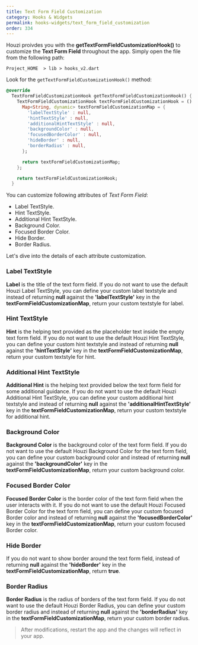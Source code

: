 ```yaml
---
title: Text Form Field Customization
category: Hooks & Widgets
permalink: hooks-widgets/text_form_field_customization
order: 334
---
```


Houzi proivdes you with the **getTextFormFieldCustomizationHook()**  to customize the **Text Form Field** throughout the app.  Simply open the file from the following path:

`Project_HOME  > lib > hooks_v2.dart`

Look for the `getTextFormFieldCustomizationHook()` method:

```dart
@override
  TextFormFieldCustomizationHook getTextFormFieldCustomizationHook() {
    TextFormFieldCustomizationHook textFormFieldCustomizationHook = () {
      Map<String, dynamic> textFormFieldCustomizationMap = {
        'labelTextStyle' : null,
        'hintTextStyle' : null,
        'additionalHintTextStyle' : null,
        'backgroundColor' : null,
        'focusedBorderColor' : null,
        'hideBorder' : null,
        'borderRadius' : null,
      };

      return textFormFieldCustomizationMap;
    };

    return textFormFieldCustomizationHook;
  }
```

You can customize following attributes of *Text Form Field*:

- Label TextStyle.
- Hint TextStyle.
- Additional Hint TextStyle.
- Background Color.
- Focused Border Color.
- Hide Border.
- Border Radius.

Let's dive into the details of each attribute customization.


### Label TextStyle

**Label** is the title of the text form field. If you do not want to use the default Houzi Label TextStyle, you can define your custom label textstyle and instead of returning **null** against the **'labelTextStyle'** key in the **textFormFieldCustomizationMap**, return your custom textstyle for label.

### Hint TextStyle

**Hint** is the helping text provided as the placeholder text inside the empty text form field. If you do not want to use the default Houzi Hint TextStyle, you can define your custom hint textstyle and instead of returning **null** against the **'hintTextStyle'** key in the **textFormFieldCustomizationMap**, return your custom textstyle for hint.

### Additional Hint TextStyle

**Additional Hint** is the helping text provided below the text form field for some additional guidance. If you do not want to use the default Houzi Additional Hint TextStyle, you can define your custom additional hint textstyle and instead of returning **null** against the **'additionalHintTextStyle'** key in the **textFormFieldCustomizationMap**, return your custom textstyle for additional hint.

### Background Color

**Background Color** is the background color of the text form field. If you do not want to use the default Houzi Background Color for the text form field, you can define your custom background color and instead of returning **null** against the **'backgroundColor'** key in the **textFormFieldCustomizationMap**, return your custom background color.

### Focused Border Color

**Focused Border Color** is the border color of the text form field when the user interacts with it. If you do not want to use the default Houzi Focused Border Color for the text form field, you can define your custom focused Border color and instead of returning **null** against the **'focusedBorderColor'** key in the **textFormFieldCustomizationMap**, return your custom focused Border color.

### Hide Border

If you do not want to show border around the text form field, instead of returning **null** against the **'hideBorder'** key in the **textFormFieldCustomizationMap**, return **true**.

### Border Radius

**Border Radius** is the radius of borders of the text form field. If you do not want to use the default Houzi Border Radius, you can define your custom border radius and instead of returning **null** against the **'borderRadius'** key in the **textFormFieldCustomizationMap**, return your custom border radius.


> After modifications, restart the app and the changes will reflect in your app.